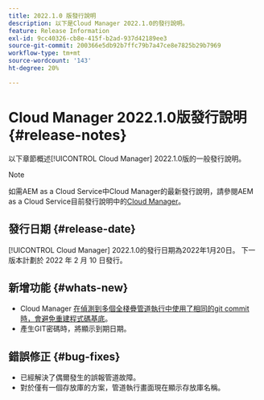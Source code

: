 ```yaml
---
title: 2022.1.0 版發行說明
description: 以下是Cloud Manager 2022.1.0的發行說明。
feature: Release Information
exl-id: 9cc40326-cb8e-415f-b2ad-937d42189ee3
source-git-commit: 200366e5db92b7ffc79b7a47ce8e7825b29b7969
workflow-type: tm+mt
source-wordcount: '143'
ht-degree: 20%

---
```


# Cloud Manager 2022.1.0版發行說明 {#release-notes}

以下章節概述[!UICONTROL Cloud Manager] 2022.1.0版的一般發行說明。

>[!NOTE]
>
>如需AEM as a Cloud Service中Cloud Manager的最新發行說明，請參閱AEM as a Cloud Service目前發行說明中的[Cloud Manager](https://experienceleague.adobe.com/docs/experience-manager-cloud-service/content/implementing/using-cloud-manager/release-notes-cloud-manager/release-notes-cm-current.html)。

## 發行日期 {#release-date}

[!UICONTROL Cloud Manager] 2022.1.0的發行日期為2022年1月20日。 下一版本計劃於 2022 年 2 月 10 日發行。

## 新增功能 {#whats-new}

* Cloud Manager [在偵測到多個全棧疊管道執行中使用了相同的git commit時，會避免重建程式碼基底](/help/getting-started/project-setup.md#build-artifact-reuse)。
* 產生GIT密碼時，將顯示到期日期。

## 錯誤修正 {#bug-fixes}

* 已經解決了偶爾發生的誤報管道故障。
* 對於僅有一個存放庫的方案，管道執行畫面現在顯示存放庫名稱。

